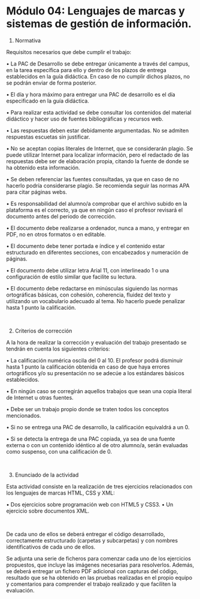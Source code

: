# Módulo 04: Lenguajes de marcas y sistemas de gestión de información.

1. Normativa

Requisitos necesarios que debe cumplir el trabajo:

• La PAC de Desarrollo se debe entregar únicamente a través del campus, en la tarea específica para ello y dentro de los plazos de entrega establecidos en la guía didáctica. En caso de no cumplir dichos plazos, no se podrán enviar de forma posterior.

• El día y hora máximo para entregar una PAC de desarrollo es el día especificado en la guía didáctica.

• Para realizar esta actividad se debe consultar los contenidos del material didáctico y hacer uso de fuentes bibliográficas y recursos web.

• Las respuestas deben estar debidamente argumentadas. No se admiten respuestas escuetas sin justificar.

• No se aceptan copias literales de Internet, que se considerarán plagio. Se puede utilizar Internet para localizar información, pero el redactado de las respuestas debe ser de elaboración propia, citando la fuente de donde se ha obtenido esta información.

• Se deben referenciar las fuentes consultadas, ya que en caso de no hacerlo podría considerarse plagio. Se recomienda seguir las normas APA para citar páginas webs.

• Es responsabilidad del alumno/a comprobar que el archivo subido en la plataforma es el correcto, ya que en ningún caso el profesor revisará el documento antes del periodo de corrección.

• El documento debe realizarse a ordenador, nunca a mano, y entregar en PDF, no en otros formatos o en editable.

• El documento debe tener portada e índice y el contenido estar estructurado en diferentes secciones, con encabezados y numeración de páginas.

• El documento debe utilizar letra Arial 11, con interlineado 1 o una configuración de estilo similar que facilite su lectura.

• El documento debe redactarse en minúsculas siguiendo las normas ortográficas básicas, con cohesión, coherencia, fluidez del texto y utilizando un vocabulario adecuado al tema. No hacerlo puede penalizar hasta 1 punto la calificación.

<br>

2. Criterios de corrección

A la hora de realizar la corrección y evaluación del trabajo presentado se tendrán en cuenta los siguientes criterios:

• La calificación numérica oscila del 0 al 10. El profesor podrá disminuir hasta 1 punto la calificación obtenida en caso de que haya errores ortográficos y/o su presentación no se adecúe a los estándares básicos establecidos.

• En ningún caso se corregirán aquellos trabajos que sean una copia literal de Internet u otras fuentes.

• Debe ser un trabajo propio donde se traten todos los conceptos mencionados.

• Si no se entrega una PAC de desarrollo, la calificación equivaldrá a un 0.

• Si se detecta la entrega de una PAC copiada, ya sea de una fuente externa o con un contenido idéntico al de otro alumno/a, serán evaluadas como suspenso, con una calificación de 0.

<br>

3. Enunciado de la actividad

Esta actividad consiste en la realización de tres ejercicios relacionados con los lenguajes de marcas HTML, CSS y XML:

• Dos ejercicios sobre programación web con HTML5 y CSS3.
• Un ejercicio sobre documentos XML.

<br>

De cada uno de ellos se deberá entregar el código desarrollado, correctamente estructurado (carpetas y subcarpetas) y con nombres identificativos de cada uno de ellos.

Se adjunta una serie de ficheros para comenzar cada uno de los ejercicios propuestos, que incluye las imágenes necesarias para resolverlos.
Además, se deberá entregar un fichero PDF adicional con capturas del código, resultado que se ha obtenido en las pruebas realizadas en el propio equipo y comentarios para comprender el trabajo realizado y que faciliten la evaluación.